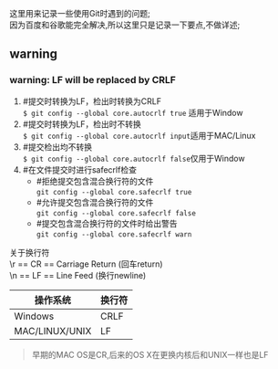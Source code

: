 这里用来记录一些使用Git时遇到的问题;  
因为百度和谷歌能完全解决,所以这里只是记录一下要点,不做详述;  

## warning
### warning: LF will be replaced by CRLF
1. #提交时转换为LF，检出时转换为CRLF  
`$ git config --global core.autocrlf true` 适用于Window
2. #提交时转换为LF，检出时不转换  
`$ git config --global core.autocrlf input`适用于MAC/Linux
3. #提交检出均不转换  
`$ git config --global core.autocrlf false`仅用于Window
4. #在文件提交时进行safecrlf检查  
	* #拒绝提交包含混合换行符的文件  
	`git config --global core.safecrlf true` 
	* #允许提交包含混合换行符的文件  
	`git config --global core.safecrlf false`
	* #提交包含混合换行符的文件时给出警告  
	`git config --global core.safecrlf warn`

关于换行符  
\r == CR == Carriage Return (回车return)  
\n == LF == Line Feed       (换行newline)  
  
|操作系统|换行符|
|---|---|
|Windows|CRLF|
|MAC/LINUX/UNIX|LF|
  
>早期的MAC OS是CR,后来的OS X在更换内核后和UNIX一样也是LF
